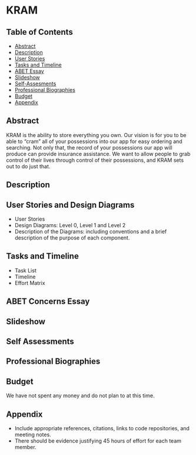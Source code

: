 # KRAM

## Table of Contents
* [Abstract](#abstract)
* [Description](#description)
* [User Stories](#user-stories-and-design-diagrams)
* [Tasks and Timeline](#tasks-and-timeline)
* [ABET Essay](#abet-concerns-essay)
* [Slideshow](#slideshow)
* [Self-Assesments](#self-assessments)
* [Professional Biographies](#professional-biographies)
* [Budget](#budget)
* [Appendix](#appendix)


## Abstract
KRAM is the ability to store everything you own. Our vision is for you to be able to “cram” all of your possessions into our app for easy ordering and searching. Not only that, the record of your possessions our app will produce can provide insurance assistance. We want to allow people to grab control of their lives through control of their possessions, and KRAM sets out to do just that.
## Description
## User Stories and Design Diagrams
* User Stories
* Design Diagrams: Level 0, Level 1 and Level 2 
* Description of the Diagrams: including conventions and a brief description of the purpose of each component.
## Tasks and Timeline
* Task List
* Timeline
* Effort Matrix
## ABET Concerns Essay
## Slideshow
## Self Assessments
## Professional Biographies
## Budget
We have not spent any money and do not plan to at this time.
## Appendix
* Include appropriate references, citations, links to code repositories, and meeting notes.
* There should be evidence justifying 45 hours of effort for each team member.



